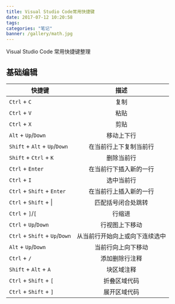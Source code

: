 ```yaml
---
title: Visual Studio Code常用快捷键
date: 2017-07-12 10:20:58
tags:
categories: "笔记"
banner: /gallery/math.jpg
---
```

Visual Studio Code 常用快捷键整理
<!-- more -->

## 基础编辑 

| 快捷键  | 描述  |
| ------- |:-----:|
| `Ctrl` + `C`  | 复制 |
| `Ctrl` + `V`  | 粘贴 |
| `Ctrl` + `X`  | 剪贴 |
| `Alt` + `Up`/`Down`  | 移动上下行 |
| `Shift` + `Alt` + `Up`/`Down`  | 在当前行上下复制当前行 |
| `Shift` + `Ctrl` + `K`  | 删除当前行 |
| `Ctrl` + `Enter`  | 在当前行下插入新的一行 |
| `Ctrl` + `I`  | 选中当前行 |
| `Ctrl` + `Shift` + `Enter`  | 在当前行上插入新的一行 |
| `Ctrl` + `Shift` + &#124; | 匹配括号闭合处跳转 |
| `Ctrl` + `]`/`[`| 行缩进 |
| `Ctrl` + `Up`/`Down`| 行视图上下移动 |
| `Ctrl` + `Shift` + `Up`/`Down`| 从当前行开始向上或向下连续选中 |
| `Alt` + `Up`/`Down`| 当前行向上向下移动 |
| `Ctrl` + `/`| 添加删除行注释 |
| `Shift` + `Alt` + `A`| 块区域注释 |
| `Ctrl` + `Shift` + `[`| 折叠区域代码 |
| `Ctrl` + `Shift` + `]`| 展开区域代码 |



